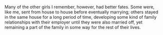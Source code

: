 Many of the other girls I remember, however, had better fates. Some were, like me, sent from house to house before eventually marrying; others stayed in the same house for a long period of time, developing some kind of family relationships with their employer until they were also married off, yet remaining a part of the family in some way for the rest of their lives.

